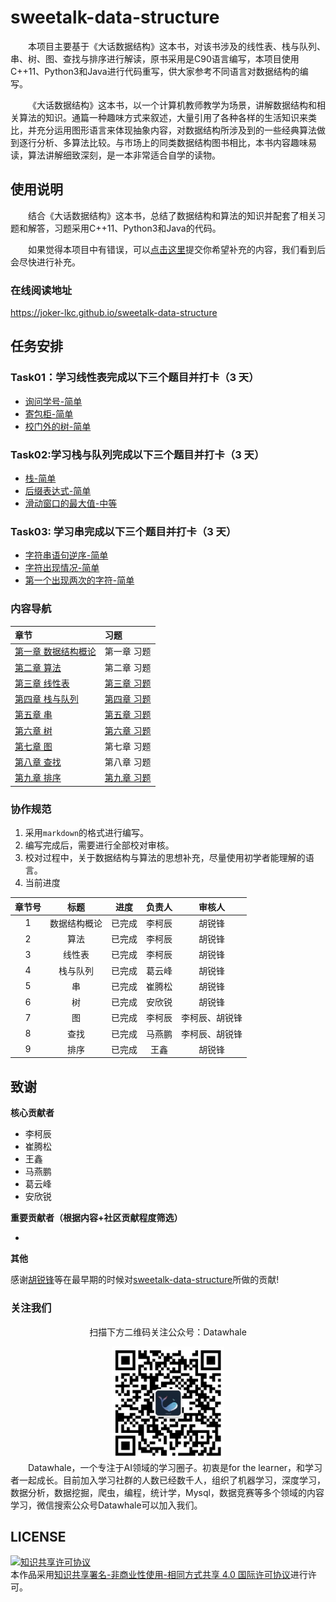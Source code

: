 # sweetalk-data-structure

&emsp;&emsp;本项目主要基于《大话数据结构》这本书，对该书涉及的线性表、栈与队列、串、树、图、查找与排序进行解读，原书采用是C90语言编写，本项目使用C++11、Python3和Java进行代码重写，供大家参考不同语言对数据结构的编写。

&emsp;&emsp;《大话数据结构》这本书，以一个计算机教师教学为场景，讲解数据结构和相关算法的知识。通篇一种趣味方式来叙述，大量引用了各种各样的生活知识来类比，并充分运用图形语言来体现抽象内容，对数据结构所涉及到的一些经典算法做到逐行分析、多算法比较。与市场上的同类数据结构图书相比，本书内容趣味易读，算法讲解细致深刻，是一本非常适合自学的读物。

## 使用说明

&emsp;&emsp;结合《大话数据结构》这本书，总结了数据结构和算法的知识并配套了相关习题和解答，习题采用C++11、Python3和Java的代码。

&emsp;&emsp;如果觉得本项目中有错误，可以[点击这里](https://github.com/Joker-lkc/sweetalk-data-structure/issues)提交你希望补充的内容，我们看到后会尽快进行补充。  

### 在线阅读地址
https://joker-lkc.github.io/sweetalk-data-structure

## 任务安排

### Task01：学习线性表完成以下三个题目并打卡（3 天）

* [询问学号-简单](https://joker-lkc.github.io/sweetalk-data-structure/#/ch03/ch03?id=_351-p3156-%e3%80%90%e6%b7%b1%e5%9f%ba15%e4%be%8b1%e3%80%91%e8%af%a2%e9%97%ae%e5%ad%a6%e5%8f%b7-%e7%ae%80%e5%8d%95)
* [寄包柜-简单](https://joker-lkc.github.io/sweetalk-data-structure/#/ch03/ch03?id=_352-p3613-%e3%80%90%e6%b7%b1%e5%9f%ba15%e4%be%8b2%e3%80%91%e5%af%84%e5%8c%85%e6%9f%9c-%e7%ae%80%e5%8d%95)
* [校门外的树-简单](https://joker-lkc.github.io/sweetalk-data-structure/#/ch03/ch03?id=_353-p1047-noip2005-%e6%99%ae%e5%8f%8a%e7%bb%84-%e6%a0%a1%e9%97%a8%e5%a4%96%e7%9a%84%e6%a0%91-%e7%ae%80%e5%8d%95)

### Task02:学习栈与队列完成以下三个题目并打卡（3 天）

* [栈-简单](https://joker-lkc.github.io/sweetalk-data-structure/#/ch04/ch04?id=%e4%b9%a0%e9%a2%981-%e6%a0%88%ef%bc%88%e6%b4%9b%e8%b0%b7noip2003%e6%99%ae%e5%8f%8a%e7%bb%84-%e7%ae%80%e5%8d%95%ef%bc%89)
* [后缀表达式-简单](https://joker-lkc.github.io/sweetalk-data-structure/#/ch04/ch04?id=%e4%b9%a0%e9%a2%982-%e5%90%8e%e7%bc%80%e8%a1%a8%e8%be%be%e5%bc%8f%ef%bc%88%e6%b4%9b%e8%b0%b7p149-%e7%ae%80%e5%8d%95%ef%bc%89)
* [滑动窗口的最大值-中等](https://joker-lkc.github.io/sweetalk-data-structure/#/ch04/ch04?id=%e4%b9%a0%e9%a2%983-%e6%bb%91%e5%8a%a8%e7%aa%97%e5%8f%a3%e7%9a%84%e6%9c%80%e5%a4%a7%e5%80%bc%ef%bc%88%e7%89%9b%e5%ae%a2-%e4%b8%ad%e7%ad%89%ef%bc%89)

### Task03: 学习串完成以下三个题目并打卡（3 天）

* [字符串语句逆序-简单](https://joker-lkc.github.io/sweetalk-data-structure/#/ch05/ch05?id=%e4%b9%a0%e9%a2%981-%e5%ad%97%e7%ac%a6%e4%b8%b2%e8%af%ad%e5%8f%a5%e9%80%86%e5%ba%8f%ef%bc%88%e7%ae%80%e5%8d%95%ef%bc%89)
* [字符出现情况-简单](https://joker-lkc.github.io/sweetalk-data-structure/#/ch05/ch05?id=%e4%b9%a0%e9%a2%982-%e5%ad%97%e7%ac%a6%e5%87%ba%e7%8e%b0%e6%83%85%e5%86%b5%ef%bc%88%e7%ae%80%e5%8d%95%ef%bc%89)
* [第一个出现两次的字符-简单](https://joker-lkc.github.io/sweetalk-data-structure/#/ch05/ch05?id=%e4%b9%a0%e9%a2%983-%e7%ac%ac%e4%b8%80%e4%b8%aa%e5%87%ba%e7%8e%b0%e4%b8%a4%e6%ac%a1%e7%9a%84%e5%ad%97%e7%ac%a6%ef%bc%88%e7%ae%80%e5%8d%95%ef%bc%89)

### 内容导航

| 章节 | 习题        |
| :----- | :------------ |
| [第一章 数据结构概论](https://joker-lkc.github.io/sweetalk-data-structure/#/ch01/ch01)     | 第一章 习题 |
| [第二章 算法](https://joker-lkc.github.io/sweetalk-data-structure/#/ch02/ch02)     | 第二章 习题 |
| [第三章 线性表](https://joker-lkc.github.io/sweetalk-data-structure/#/ch03/ch03)     | [第三章 习题](https://joker-lkc.github.io/sweetalk-data-structure/#/ch03/ch03?id=_35-%e4%b9%a0%e9%a2%98) |
| [第四章 栈与队列](https://joker-lkc.github.io/sweetalk-data-structure/#/ch04/ch04)     | [第四章 习题](https://joker-lkc.github.io/sweetalk-data-structure/#/ch04/ch04?id=_46-%e4%b9%a0%e9%a2%98)            |
| [第五章 串](https://joker-lkc.github.io/sweetalk-data-structure/#/ch05/ch05)     | [第五章 习题](https://joker-lkc.github.io/sweetalk-data-structure/#/ch05/ch05?id=_56-%e4%b9%a0%e9%a2%98)            |
| [第六章 树](https://joker-lkc.github.io/sweetalk-data-structure/#/ch06/ch06)     | [第六章 习题](https://joker-lkc.github.io/sweetalk-data-structure/#/ch06/ch06?id=_69-%e4%b9%a0%e9%a2%98)            |
| [第七章 图](https://joker-lkc.github.io/sweetalk-data-structure/#/ch07/ch07)     | 第七章 习题 |
| [第八章 查找](https://joker-lkc.github.io/sweetalk-data-structure/#/ch08/ch08)     | 第八章 习题 |
| [第九章 排序](https://joker-lkc.github.io/sweetalk-data-structure/#/ch09/ch09)     | [第九章 习题](https://joker-lkc.github.io/sweetalk-data-structure/#/ch09/ch09?id=_910-%e4%b9%a0%e9%a2%98) |

### 协作规范

1. 采用`markdown`的格式进行编写。
2. 编写完成后，需要进行全部校对审核。
3. 校对过程中，关于数据结构与算法的思想补充，尽量使用初学者能理解的语言。
4. 当前进度

| 章节号 |     标题     |  进度  | 负责人 | 审核人 |
| :------: | :------------: | :------: | :------: | :------: |
|   1   | 数据结构概论 | 已完成 | 李柯辰 |   胡锐锋   |
|   2   |     算法     | 已完成 | 李柯辰 |   胡锐锋   |
|   3   |    线性表    | 已完成 | 李柯辰 |   胡锐锋   |
|   4   |   栈与队列   | 已完成 | 葛云峰 |   胡锐锋   |
|   5   |      串      | 已完成 | 崔腾松 |   胡锐锋   |
|   6   |      树      | 已完成| 安欣锐 |   胡锐锋   |
|   7   |      图      | 已完成 | 李柯辰 |   李柯辰、胡锐锋   |
|   8   |     查找     | 已完成 | 马燕鹏 |   李柯辰、胡锐锋   |
|   9   |     排序     | 已完成 |  王鑫  |   胡锐锋   |


## 致谢

**核心贡献者**

* 李柯辰
* 崔腾松
* 王鑫
* 马燕鹏
* 葛云峰
* 安欣锐

**重要贡献者（根据内容+社区贡献程度筛选）**

* 

**其他**

感谢[胡锐锋](https://github.com/Relph1119)等在最早期的时候对[sweetalk-data-structure](https://github.com/Joker-lkc/sweetalk-data-structure)所做的贡献!


### 关注我们

<div align=center>
<p>扫描下方二维码关注公众号：Datawhale</p>
<img src="resources/qrcode.jpeg" width = "180" height = "180">
</div>
&emsp;&emsp;Datawhale，一个专注于AI领域的学习圈子。初衷是for the learner，和学习者一起成长。目前加入学习社群的人数已经数千人，组织了机器学习，深度学习，数据分析，数据挖掘，爬虫，编程，统计学，Mysql，数据竞赛等多个领域的内容学习，微信搜索公众号Datawhale可以加入我们。

## LICENSE
<a rel="license" href="http://creativecommons.org/licenses/by-nc-sa/4.0/"><img alt="知识共享许可协议" style="border-width:0" src="https://img.shields.io/badge/license-CC%20BY--NC--SA%204.0-lightgrey" /></a><br />本作品采用<a rel="license" href="http://creativecommons.org/licenses/by-nc-sa/4.0/">知识共享署名-非商业性使用-相同方式共享 4.0 国际许可协议</a>进行许可。

